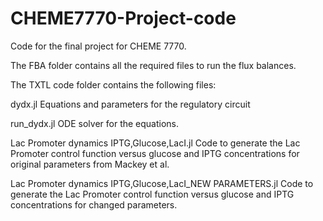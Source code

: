 # CHEME7770-Project-code
Code for the final project for CHEME 7770. 

The FBA folder contains all the required files to run the flux balances.

The TXTL code folder contains the following files:

dydx.jl
Equations and parameters for the regulatory circuit 

run_dydx.jl
ODE solver for the equations. 

Lac Promoter dynamics IPTG,Glucose,LacI.jl
Code to generate the Lac Promoter control function versus glucose and IPTG concentrations for original parameters from Mackey et al.

Lac Promoter dynamics IPTG,Glucose,LacI_NEW PARAMETERS.jl
Code to generate the Lac Promoter control function versus glucose and IPTG concentrations for changed parameters.
